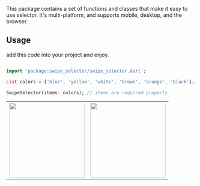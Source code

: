 <!--
This README describes the package. If you publish this package to pub.dev,
this README's contents appear on the landing page for your package.

For information about how to write a good package README, see the guide for
[writing package pages](https://dart.dev/guides/libraries/writing-package-pages).

For general information about developing packages, see the Dart guide for
[creating packages](https://dart.dev/guides/libraries/create-library-packages)
and the Flutter guide for
[developing packages and plugins](https://flutter.dev/developing-packages).
-->

This package contains a set of functions and classes that make it easy to use selector. It's multi-platform, and supports mobile, desktop, and the browser.


## Usage

add this code into your project and enjoy.

```dart

import 'package:swipe_selector/swipe_selector.dart';

List colors = ['blue', 'yellow', 'white', 'brown', 'orange', 'black'];

SwipeSelector(items: colors); // items are required property
```

<table>
  <tr>
    <td><img src="https://github.com/mdazharuddin1011999/UPI-Plugin-Flutter/raw/master/images/success.jpg" alt="" width="200"></td>
    <td><img src="https://github.com/mdazharuddin1011999/UPI-Plugin-Flutter/raw/master/images/show.gif" alt="" width="200"></td>
  </tr>
</table>
